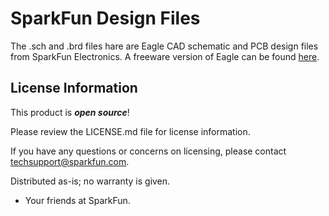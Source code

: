 SparkFun <PRODUCT NAME> Design Files
=====================================

The .sch and .brd files hare are Eagle CAD schematic and PCB design files from SparkFun Electronics.
A freeware version of Eagle can be found [here](http://www.cadsoftusa.com/download-eagle/freeware/). 


License Information
-------------------

This product is _**open source**_!

Please review the LICENSE.md file for license information.

If you have any questions or concerns on licensing, please contact techsupport@sparkfun.com.

Distributed as-is; no warranty is given.

- Your friends at SparkFun.

_<COLLABORATION CREDIT>_

